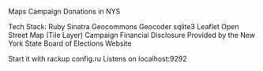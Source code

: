 Maps Campaign Donations in NYS      

Tech Stack:
  Ruby
  Sinatra
  Geocommons Geocoder
  sqlite3
  Leaflet
  Open Street Map (Tile Layer)
  Campaign Financial Disclosure Provided by the New York State Board of Elections Website

Start it with 
rackup config.ru
Listens on
localhost:9292
